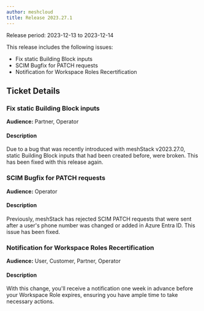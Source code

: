 ```yaml
---
author: meshcloud
title: Release 2023.27.1
---
```


Release period: 2023-12-13 to 2023-12-14

This release includes the following issues:
* Fix static Building Block inputs
* SCIM Bugfix for PATCH requests
* Notification for Workspace Roles Recertification
<!--truncate-->

## Ticket Details
### Fix static Building Block inputs
**Audience:** Partner, Operator


#### Description
Due to a bug that was recently introduced with meshStack v2023.27.0,
static Building Block inputs that had been created before, were broken.
This has been fixed with this release again.

### SCIM Bugfix for PATCH requests
**Audience:** Operator


#### Description
Previously, meshStack has rejected SCIM PATCH requests that were sent after a
user's phone number was changed or added in Azure Entra ID. This issue has
been fixed.

### Notification for Workspace Roles Recertification
**Audience:** User, Customer, Partner, Operator


#### Description
With this change, you'll receive a notification one week in advance before your Workspace Role expires,
ensuring you have ample time to take necessary actions.

